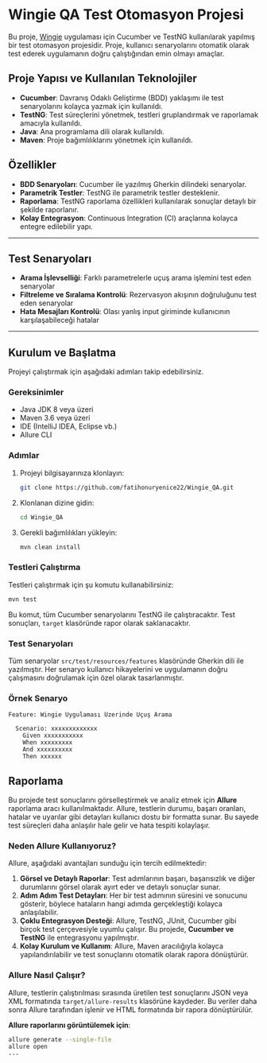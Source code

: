 # Wingie QA Test Otomasyon Projesi

Bu proje, [Wingie](https://www.wingie.com/) uygulaması için Cucumber ve TestNG kullanılarak yapılmış bir test otomasyon projesidir. Proje, kullanıcı senaryolarını otomatik olarak test ederek uygulamanın doğru çalıştığından emin olmayı amaçlar.

## Proje Yapısı ve Kullanılan Teknolojiler

- **Cucumber**: Davranış Odaklı Geliştirme (BDD) yaklaşımı ile test senaryolarını kolayca yazmak için kullanıldı.
- **TestNG**: Test süreçlerini yönetmek, testleri gruplandırmak ve raporlamak amacıyla kullanıldı.
- **Java**: Ana programlama dili olarak kullanıldı.
- **Maven**: Proje bağımlılıklarını yönetmek için kullanıldı.

## Özellikler

- **BDD Senaryoları**: Cucumber ile yazılmış Gherkin dilindeki senaryolar.
- **Parametrik Testler**: TestNG ile parametrik testler desteklenir.
- **Raporlama**: TestNG raporlama özellikleri kullanılarak sonuçlar detaylı bir şekilde raporlanır.
- **Kolay Entegrasyon**: Continuous Integration (CI) araçlarına kolayca entegre edilebilir yapı.
---
## Test Senaryoları
- **Arama İşlevselliği**: Farklı parametrelerle uçuş arama işlemini test eden senaryolar
- **Filtreleme ve Sıralama Kontrolü**: Rezervasyon akışının doğruluğunu test eden senaryolar
- **Hata Mesajları Kontrolü**: Olası yanlış input giriminde kullanıcının karşılaşabileceği hatalar
---
## Kurulum ve Başlatma

Projeyi çalıştırmak için aşağıdaki adımları takip edebilirsiniz.

### Gereksinimler

- Java JDK 8 veya üzeri
- Maven 3.6 veya üzeri
- IDE (IntelliJ IDEA, Eclipse vb.)
- Allure CLI

### Adımlar

1. Projeyi bilgisayarınıza klonlayın:
   ```bash
   git clone https://github.com/fatihonuryenice22/Wingie_QA.git
   ```
2. Klonlanan dizine gidin:
   ```bash
   cd Wingie_QA
   ```
3. Gerekli bağımlılıkları yükleyin:
   ```bash
   mvn clean install
   ```

### Testleri Çalıştırma

Testleri çalıştırmak için şu komutu kullanabilirsiniz:

```bash
mvn test
```

Bu komut, tüm Cucumber senaryolarını TestNG ile çalıştıracaktır. Test sonuçları, `target` klasöründe rapor olarak saklanacaktır.

### Test Senaryoları

Tüm senaryolar `src/test/resources/features` klasöründe Gherkin dili ile yazılmıştır. Her senaryo kullanıcı hikayelerini ve uygulamanın doğru çalışmasını doğrulamak için özel olarak tasarlanmıştır.

### Örnek Senaryo

```gherkin
Feature: Wingie Uygulaması Üzerinde Uçuş Arama

  Scenario: xxxxxxxxxxxxx
    Given xxxxxxxxxxx
    When xxxxxxxxx
    And xxxxxxxxxx
    Then xxxxxx
```

## Raporlama
Bu projede test sonuçlarını görselleştirmek ve analiz etmek için **Allure** raporlama aracı kullanılmaktadır. Allure, testlerin durumu, başarı oranları, hatalar ve uyarılar gibi detayları kullanıcı dostu bir formatta sunar. Bu sayede test süreçleri daha anlaşılır hale gelir ve hata tespiti kolaylaşır.

### Neden Allure Kullanıyoruz?

Allure, aşağıdaki avantajları sunduğu için tercih edilmektedir:

1. **Görsel ve Detaylı Raporlar**: Test adımlarının başarı, başarısızlık ve diğer durumlarını görsel olarak ayırt eder ve detaylı sonuçlar sunar.
2. **Adım Adım Test Detayları**: Her bir test adımının süresini ve sonucunu gösterir, böylece hataların hangi adımda gerçekleştiği kolayca anlaşılabilir.
3. **Çoklu Entegrasyon Desteği**: Allure, TestNG, JUnit, Cucumber gibi birçok test çerçevesiyle uyumlu çalışır. Bu projede, **Cucumber ve TestNG** ile entegrasyonu yapılmıştır.
4. **Kolay Kurulum ve Kullanım**: Allure, Maven aracılığıyla kolayca yapılandırılabilir ve test sonuçlarını otomatik olarak rapora dönüştürür.

### Allure Nasıl Çalışır?

Allure, testlerin çalıştırılması sırasında üretilen test sonuçlarını JSON veya XML formatında `target/allure-results` klasörüne kaydeder. Bu veriler daha sonra Allure tarafından işlenir ve HTML formatında bir rapora dönüştürülür.

**Allure raporlarını görüntülemek için**:
   ```bash
   allure generate --single-file 
   allure open 
---